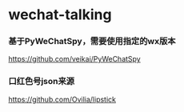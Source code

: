 # wechat-talking

### 基于PyWeChatSpy，需要使用指定的wx版本  
https://github.com/veikai/PyWeChatSpy  

### 口红色号json来源  
https://github.com/Ovilia/lipstick  
